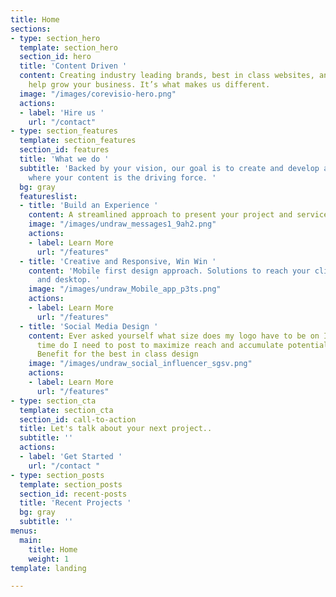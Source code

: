 ```yaml
---
title: Home
sections:
- type: section_hero
  template: section_hero
  section_id: hero
  title: 'Content Driven '
  content: Creating industry leading brands, best in class websites, and systems to
    help grow your business. It’s what makes us different.
  image: "/images/corevisio-hero.png"
  actions:
  - label: 'Hire us '
    url: "/contact"
- type: section_features
  template: section_features
  section_id: features
  title: 'What we do '
  subtitle: 'Backed by your vision, our goal is to create and develop a web project
    where your content is the driving force. '
  bg: gray
  featureslist:
  - title: 'Build an Experience '
    content: A streamlined approach to present your project and services to your audience.
    image: "/images/undraw_messages1_9ah2.png"
    actions:
    - label: Learn More
      url: "/features"
  - title: 'Creative and Responsive, Win Win '
    content: 'Mobile first design approach. Solutions to reach your clients on mobile
      and desktop. '
    image: "/images/undraw_Mobile_app_p3ts.png"
    actions:
    - label: Learn More
      url: "/features"
  - title: 'Social Media Design '
    content: Ever asked yourself what size does my logo have to be on Instagram, what
      time do I need to post to maximize reach and accumulate potential customers?
      Benefit for the best in class design
    image: "/images/undraw_social_influencer_sgsv.png"
    actions:
    - label: Learn More
      url: "/features"
- type: section_cta
  template: section_cta
  section_id: call-to-action
  title: Let's talk about your next project..
  subtitle: ''
  actions:
  - label: 'Get Started '
    url: "/contact "
- type: section_posts
  template: section_posts
  section_id: recent-posts
  title: 'Recent Projects '
  bg: gray
  subtitle: ''
menus:
  main:
    title: Home
    weight: 1
template: landing

---
```


